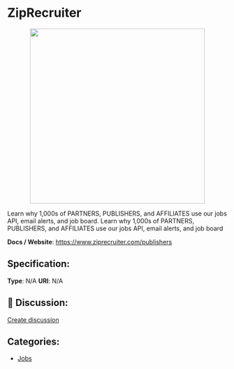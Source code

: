 # ZipRecruiter
<p align="center">
    <img width="400" src="https://raw.githubusercontent.com/apis-list/apis-list/main/apis/ziprecruiter/logo_256x256.png" />
</p>

Learn why 1,000s of PARTNERS, PUBLISHERS, and AFFILIATES use our jobs API, email alerts, and job board. Learn why 1,000s of PARTNERS, PUBLISHERS, and AFFILIATES use our jobs API, email alerts, and job board

**Docs / Website**: https://www.ziprecruiter.com/publishers

## Specification:
**Type**:  N/A 
**URI**:  N/A 

## 💬 Discussion:
[Create discussion](https://github.com/apis-list/apis-list/discussions/new)

## Categories:
- [Jobs](https://github.com/apis-list/apis-list#jobs)



